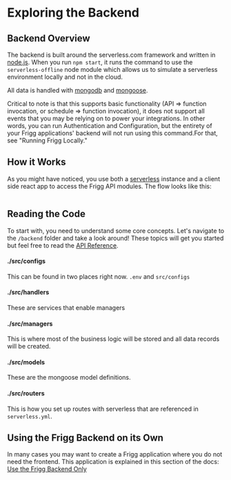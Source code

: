 # Exploring the Backend

## Backend Overview <a href="#backend-overview" id="backend-overview"></a>

The backend is built around the serverless.com framework and written in [node.js](https://nodejs.org/en/). When you run `npm start`, it runs the command to use the `serverless-offline` node module which allows us to simulate a serverless environment locally and not in the cloud.

All data is handled with [mongodb](https://www.mongodb.com/) and [mongoose](https://github.com/Automattic/mongoose).

Critical to note is that this supports basic functionality (API => function invocation, or schedule => function invocation), it does not support all events that you may be relying on to power your integrations. In other words, you can run Authentication and Configuration, but the entirety of your Frigg applications' backend will not run using this command.For that, see "Running Frigg Locally."

## How it Works <a href="#how-it-works" id="how-it-works"></a>

As you might have noticed, you use both a [serverless](https://aws.amazon.com/serverless/) instance and a client side react app to access the Frigg API modules. The flow looks like this:

<figure><img src="https://files.gitbook.com/v0/b/gitbook-x-prod.appspot.com/o/spaces%2FzondwGQq6H1gpRlnSp4L%2Fuploads%2Fq59BF3LOV1TxJsfgRHmw%2FScreen%20Shot%202022-04-11%20at%2010.52.07%20AM.png?alt=media&#x26;token=da6c855d-1a14-4a9c-b5f8-0897fb9bc486" alt=""><figcaption></figcaption></figure>

## Reading the Code <a href="#reading-the-code" id="reading-the-code"></a>

To start with, you need to understand some core concepts. Let's navigate to the `/backend` folder and take a look around! These topics will get you started but feel free to read the [API Reference](https://app.gitbook.com/o/-MjPmpCmgcqLo6KB0kgd/s/zondwGQq6H1gpRlnSp4L/\~/changes/110/reference/api-reference).

#### ./src/configs <a href="#.-src-configs" id=".-src-configs"></a>

This can be found in two places right now. `.env` and `src/configs`

#### ./src/handlers <a href="#.-src-handlers" id=".-src-handlers"></a>

These are services that enable managers

#### ./src/managers <a href="#.-src-managers" id=".-src-managers"></a>

This is where most of the business logic will be stored and all data records will be created.

#### ./src/models <a href="#.-src-models" id=".-src-models"></a>

These are the mongoose model definitions.

#### ./src/routers <a href="#.-src-routers" id=".-src-routers"></a>

This is how you set up routes with serverless that are referenced in `serverless.yml`.

## Using the Frigg Backend on its Own&#x20;

In many cases you may want to create a Frigg application where you do not need the frontend. This application is explained in this section of the docs: [Use the Frigg Backend Only](<exploring-the-backend (1).md#using-the-frigg-backend-on-its-own>)

